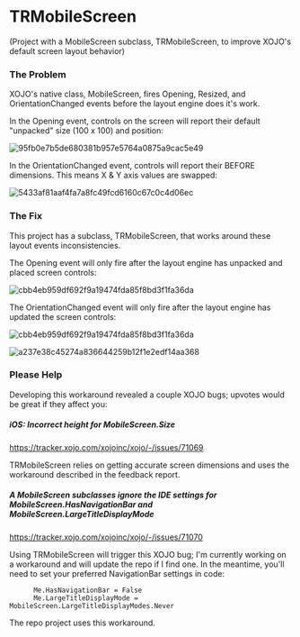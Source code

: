 # TRMobileScreen
(Project with a MobileScreen subclass, TRMobileScreen, to improve XOJO's default screen layout behavior)

### The Problem
XOJO's native class, MobileScreen, fires Opening, Resized, and OrientationChanged events before the layout engine does it's work.

In the Opening event, controls on the screen will report their default "unpacked" size (100 x 100) and position:

![95fb0e7b5de680381b957e5764a0875a9cac5e49](https://user-images.githubusercontent.com/759144/204836387-cf821017-5cb8-4bdb-a1db-6620ece09adf.png)

In the OrientationChanged event, controls will report their BEFORE dimensions. This means X & Y axis values are swapped:

![5433af81aaf4fa7a8fc49fcd6160c67c0c4d06ec](https://user-images.githubusercontent.com/759144/204836683-794d5f40-6cd0-41e5-9000-0b10d293bf89.png)


### The Fix
This project has a subclass, TRMobileScreen, that works around these layout events inconsistencies.

The Opening event will only fire after the layout engine has unpacked and placed screen controls:

![cbb4eb959df692f9a19474fda85f8bd3f1fa36da](https://user-images.githubusercontent.com/759144/204837235-be35695f-a772-4b8e-b24d-0f8c2dabeca9.png)

The OrientationChanged event will only fire after the layout engine has updated the screen controls:

![cbb4eb959df692f9a19474fda85f8bd3f1fa36da](https://user-images.githubusercontent.com/759144/204837430-1861006e-ee83-4577-8ee2-563c68b49996.png)

![a237e38c45274a836644259b12f1e2edf14aa368](https://user-images.githubusercontent.com/759144/204837467-c857587c-0086-4fed-95ad-c2ec05404e43.png)


### Please Help
Developing this workaround revealed a couple XOJO bugs; upvotes would be great if they affect you:

##### iOS: Incorrect height for MobileScreen.Size
https://tracker.xojo.com/xojoinc/xojo/-/issues/71069

TRMobileScreen relies on getting accurate screen dimensions and uses the workaround described in the feedback report.


##### A MobileScreen subclasses ignore the IDE settings for MobileScreen.HasNavigationBar and MobileScreen.LargeTitleDisplayMode
https://tracker.xojo.com/xojoinc/xojo/-/issues/71070

Using TRMobileScreen will trigger this XOJO bug; I'm currently working on a workaround and will update the repo if I find one. In the meantime, you'll need to set your preferred NavigationBar settings in code:

		  Me.HasNavigationBar = False
		  Me.LargeTitleDisplayMode = MobileScreen.LargeTitleDisplayModes.Never

The repo project uses this workaround.
